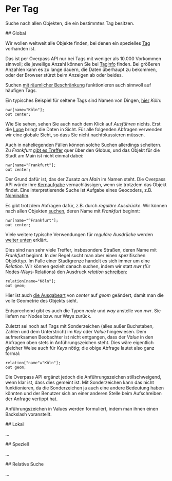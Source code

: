 Per Tag
=======

Suche nach allen Objekten, die ein bestimmtes Tag besitzen.

<a name="global"/>
## Global

Wir wollen weltweit alle Objekte finden,
bei denen ein spezielles [Tag](../preface/osm_data_model.md#tags) vorhanden ist.

Das ist per Overpass API nur bei Tags mit weniger als 10.000 Vorkommen sinnvoll;
die jeweilige Anzahl können Sie bei [Taginfo](nominatim.md#taginfo) finden.
Bei größeren Anzahlen kann es zu lange dauern,
die Daten überhaupt zu bekommen,
oder der Browser stürzt beim Anzeigen ab
oder beides.

Suchen [mit räumlicher Beschränkung](#local) funktionieren auch sinnvoll auf häufigen Tags.

Ein typisches Beispiel für seltene Tags sind Namen von Dingen, [hier](https://overpass-turbo.eu/?Q=nwr%5Bname%3D%22K%C3%B6ln%22%5D%3B%0Aout%20center%3B) _Köln_:

    nwr[name="Köln"];
    out center;

Wie Sie sehen, sehen Sie auch nach dem Klick auf _Ausführen_ nichts.
Erst die [Lupe](../targets/turbo.md#basics) bringt die Daten in Sicht.
Für alle folgenden Abfragen verwenden wir eine globale Sicht,
so dass Sie nicht nachfokussieren müssen.

Auch in naheliegenden Fällen können solche Suchen allerdings scheitern.
Zu _Frankfurt_ [gibt es Treffer](https://overpass-turbo.eu/?lat=0.0&lon=0.0&zoom=1&Q=nwr%5Bname%3D%22Frankfurt%22%5D%3B%0Aout%20center%3B) quer über den Globus,
und das Objekt für die Stadt am Main ist nicht einmal dabei:

    nwr[name="Frankfurt"];
    out center;

Der Grund dafür ist, das der Zusatz _am Main_ im Namen steht.
Die Overpass API würde ihre [Kernaufgabe](../preface/assertions.md#faithful) vernachlässigen,
wenn sie trotzdem das Objekt findet.
Eine interpretierende Suche ist Aufgabe eines Geocoders, z.B. [Nominatim](nominatim.md).

Es gibt trotzdem Abfragen dafür, z.B. durch _reguläre Ausdrücke_.
Wir können nach allen Objekten [suchen](https://overpass-turbo.eu/?lat=0.0&lon=0.0&zoom=1&Q=nwr%5Bname%7E%22%5EFrankfurt%22%5D%3B%0Aout%20center%3B), deren Name mit _Frankfurt_ beginnt:

    nwr[name~"^Frankfurt"];
    out center;

Viele weitere typische Verwendungen für _reguläre Ausdrücke_ werden [weiter unten](#regex) erklärt.

Dies sind nun sehr viele Treffer,
insbesondere Straßen, deren Name mit _Frankfurt_ beginnt.
In der Regel sucht man aber einen spezifischen Objekttyp.
Im Falle einer Stadtgrenze handelt es sich immer um eine _Relation_.
Wir können gezielt danach suchen,
indem wir statt _nwr_ (für Nodes-Ways-Relations) den Ausdruck _relation_ [schreiben](https://overpass-turbo.eu/?lat=50.95&lon=6.95&zoom=10&Q=relation%5Bname%3D%22K%C3%B6ln%22%5D%3B%0Aout%20geom%3B):

    relation[name="Köln"];
    out geom;

Hier ist auch [die Ausgabeart](../targets/formats.html#extras) von _center_ auf _geom_ geändert,
damit man die volle Geometrie des Objekts sieht.

Entsprechend gibt es auch die Typen _node_ und _way_ anstelle von _nwr_.
Sie liefern nur Nodes bzw. nur Ways zurück.

Zuletzt sei noch auf Tags mit Sonderzeichen (alles außer Buchstaben, Zahlen und dem Unterstrich) im _Key_ oder _Value_ hingewiesen.
Dem aufmerksamen Beobachter ist nicht entgangen,
dass der _Value_ in den Abfragen oben stets in Anführungszeichen steht.
Dies wäre eigentlich gleicher Weise auch für _Keys_ nötig;
die obige Abfrage lautet also ganz formal:

    relation["name"="Köln"];
    out geom;

Die Overpass API ergänzt jedoch die Anführungszeichen stillschweigend,
wenn klar ist, dass dies gemeint ist.
Mit Sonderzeichen kann das nicht funktionieren,
da die Sonderzeichen ja auch eine andere Bedeutung haben könnten
und der Benutzer sich an einer anderen Stelle beim Aufschreiben der Anfrage vertippt hat.

Anführungszeichen in Values werden formuliert,
indem man ihnen einen Backslash voranstellt.

<a name="local"/>
## Lokal

...

<!--
Typen n,w,r,nwr
mit/ohne Bounding-Box
Anführungszeichen
-->

<a name="regex"/>
## Speziell

...

<!--
Hinweis auf reguläre Ausdrücke
enthält
beginnt mit, endet mit
Groß-/Kleinschreibweise
Einzelzeichen
Alternativen
-->

<a name="equal"/>
## Relative Suche

...

<!--
Wertgleichheit via Evaluator
-->
